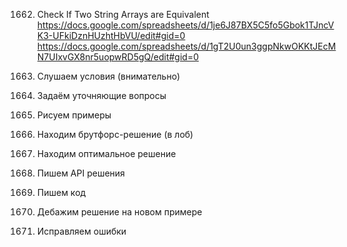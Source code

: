 1662. Check If Two String Arrays are Equivalent
https://docs.google.com/spreadsheets/d/1je6J87BX5C5fo5Gbok1TJncVK3-UFkiDznHUzhtHbVU/edit#gid=0
https://docs.google.com/spreadsheets/d/1gT2U0un3ggpNkwOKKtJEcMN7UIxvGX8nr5uopwRD5gQ/edit#gid=0

1. Слушаем условия (внимательно)
2. Задаём уточняющие вопросы
3. Рисуем примеры
4. Находим брутфорс-решение (в лоб) 
5. Находим оптимальное решение
6. Пишем API решения
7. Пишем код
8. Дебажим решение на новом примере
9. Исправляем ошибки